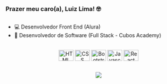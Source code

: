 ### Prazer meu caro(a), Luiz Lima! 🤓

##

- 💻 Desenvolvedor Front End (Alura)
- 📖 Desenvolvedor de Software (Full Stack - Cubos Academy)


<div style="display: inline_block" align="center"><br>
<img align="center" alt="HTML icon" height="30" width="40" src="https://cdn.jsdelivr.net/gh/devicons/devicon/icons/html5/html5-original.svg" />
<img align="center" alt="CSS icon" height="30" width="40" src="https://cdn.jsdelivr.net/gh/devicons/devicon/icons/css3/css3-original.svg" />
<img align="center" alt="Bootstrap icon" height="30" width="40" src="https://cdn.jsdelivr.net/gh/devicons/devicon/icons/bootstrap/bootstrap-original.svg" />
<img align="center" alt="Javascript icon" height="30" width="40" src="https://cdn.jsdelivr.net/gh/devicons/devicon/icons/javascript/javascript-original.svg" />
<img align="center" alt="React icon" height="30" width="40" src="https://cdn.jsdelivr.net/gh/devicons/devicon/icons/react/react-original.svg" />
</div>          

##

<div align="center">
<a href="https://www.linkedin.com/in/devluizlima/" target="_blank"><img src="https://img.shields.io/badge/LinkedIn-0077B5?style=for-the-badge&logo=linkedin&logoColor=white" target="_black"></a>
</div>


<!--
**LuizLimaDev/LuizLimaDev** is a ✨ _special_ ✨ repository because its `README.md` (this file) appears on your GitHub profile.

Here are some ideas to get you started:

- 🔭 I’m currently working on ...
- 🌱 I’m currently learning ...
- 👯 I’m looking to collaborate on ...
- 🤔 I’m looking for help with ...
- 💬 Ask me about ...
- 📫 How to reach me: ...
- 😄 Pronouns: ...
- ⚡ Fun fact: ...
-->
